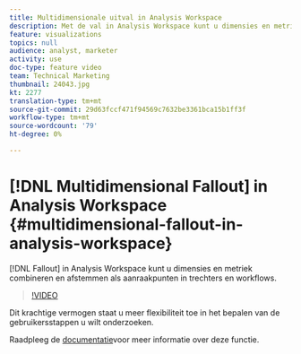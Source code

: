 ```yaml
---
title: Multidimensionale uitval in Analysis Workspace
description: Met de val in Analysis Workspace kunt u dimensies en metriek combineren en afstemmen als aanraakpunten in trechters en workflows.
feature: visualizations
topics: null
audience: analyst, marketer
activity: use
doc-type: feature video
team: Technical Marketing
thumbnail: 24043.jpg
kt: 2277
translation-type: tm+mt
source-git-commit: 29d63fccf471f94569c7632be3361bca15b1ff3f
workflow-type: tm+mt
source-wordcount: '79'
ht-degree: 0%

---
```



# [!DNL Multidimensional Fallout] in Analysis Workspace {#multidimensional-fallout-in-analysis-workspace}

[!DNL Fallout] in Analysis Workspace kunt u dimensies en metriek combineren en afstemmen als aanraakpunten in trechters en workflows.

>[!VIDEO](https://video.tv.adobe.com/v/24043/?quality=12)

Dit krachtige vermogen staat u meer flexibiliteit toe in het bepalen van de gebruikersstappen u wilt onderzoeken.

Raadpleeg de [documentatie](https://marketing.adobe.com/resources/help/en_US/analytics/analysis-workspace/configuring-interdimensional-fallout.html)voor meer informatie over deze functie.
